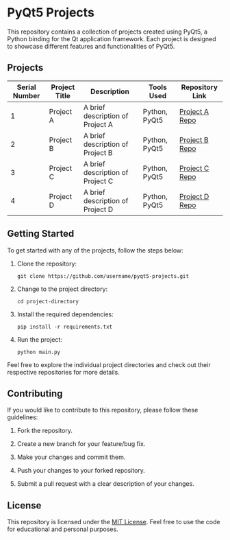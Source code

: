 # PyQt5 Projects

This repository contains a collection of projects created using PyQt5, a Python binding for the Qt application framework. Each project is designed to showcase different features and functionalities of PyQt5.

## Projects

| Serial Number | Project Title | Description | Tools Used | Repository Link |
|---------------|---------------|-------------|------------|-----------------|
| 1             | Project A     | A brief description of Project A | Python, PyQt5 | [Project A Repo](https://github.com/username/project-a) |
| 2             | Project B     | A brief description of Project B | Python, PyQt5 | [Project B Repo](https://github.com/username/project-b) |
| 3             | Project C     | A brief description of Project C | Python, PyQt5 | [Project C Repo](https://github.com/username/project-c) |
| 4             | Project D     | A brief description of Project D | Python, PyQt5 | [Project D Repo](https://github.com/username/project-d) |

## Getting Started

To get started with any of the projects, follow the steps below:

1. Clone the repository:
   ```shell
   git clone https://github.com/username/pyqt5-projects.git
   ```

2. Change to the project directory:
   ```shell
   cd project-directory
   ```

3. Install the required dependencies:
   ```shell
   pip install -r requirements.txt
   ```

4. Run the project:
   ```shell
   python main.py
   ```

Feel free to explore the individual project directories and check out their respective repositories for more details.

## Contributing

If you would like to contribute to this repository, please follow these guidelines:

1. Fork the repository.

2. Create a new branch for your feature/bug fix.

3. Make your changes and commit them.

4. Push your changes to your forked repository.

5. Submit a pull request with a clear description of your changes.

## License

This repository is licensed under the [MIT License](LICENSE). Feel free to use the code for educational and personal purposes.
